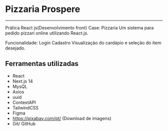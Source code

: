<h1>Pizzaria Prospere</h1>

--------------------------------------
Prática React js(Desenvolvimento front)
Case: Pizzaria
Um sistema para pedido pizzari online utilizando React.js.

Funcionalidade: Login
                Cadastro
                Visualização do cardápio e seleção do item desejado.


<h2>Ferramentas utilizadas</h2>

- React
- Next.js 14
- MysQL
- Axios
- uuid
- ContextAPI
- TailwindCSS
- Figma
- https://pixabay.com/pt/ (Download de imagens)
- Git/ GitHub

                
